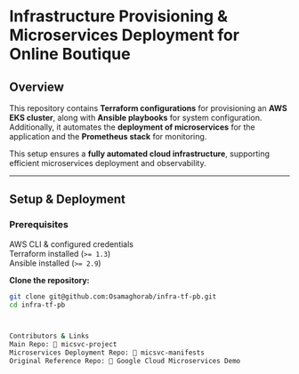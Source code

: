 # **Infrastructure Provisioning & Microservices Deployment for Online Boutique**  

## **Overview**  
This repository contains **Terraform configurations** for provisioning an **AWS EKS cluster**, along with **Ansible playbooks** for system configuration. Additionally, it automates the **deployment of microservices** for the application and the **Prometheus stack** for monitoring.  

This setup ensures a **fully automated cloud infrastructure**, supporting efficient microservices deployment and observability.  

---

## **Setup & Deployment**  

### **Prerequisites**  
AWS CLI & configured credentials  
Terraform installed (`>= 1.3`)  
Ansible installed (`>= 2.9`)  



**Clone the repository:**  
   ```sh
   git clone git@github.com:Osamaghorab/infra-tf-pb.git
   cd infra-tf-pb



Contributors & Links
Main Repo: 🔗 micsvc-project
Microservices Deployment Repo: 🔗 micsvc-manifests
Original Reference Repo: 🔗 Google Cloud Microservices Demo
